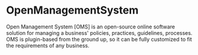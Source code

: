 # OpenManagementSystem

Open Management System [OMS] is an open-source online software solution for managing a business' policies, practices, guidelines, processes. OMS is plugin-based from the ground up, so it can be fully customized to fit the requirements of any business.
